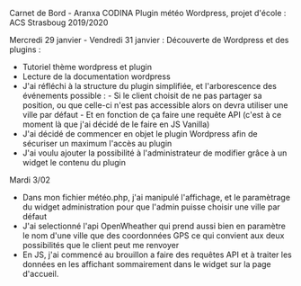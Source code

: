 Carnet de Bord - Aranxa CODINA
Plugin météo Wordpress, projet d'école : ACS Strasboug 2019/2020

Mercredi 29 janvier - Vendredi 31 janvier : 
Découverte de Wordpress et des plugins : 
- Tutoriel thème wordpress et plugin
- Lecture de la documentation wordpress
- J'ai réfléchi à la structure du plugin simplifiée, et l'arborescence des événements possible : 
        - Si le client choisit de ne pas partager sa position, ou que celle-ci n'est pas accessible alors on devra utiliser une ville par défaut
        - Et en fonction de ça faire une requête API (c'est à ce moment là que j'ai décidé de le faire en JS Vanilla)
- J'ai décidé de commencer en objet le plugin Wordpress afin de sécuriser un maximum l'accès au plugin
- J'ai voulu ajouter la possibilité à l'administrateur de modifier grâce à un widget le contenu du plugin

Mardi 3/02

- Dans mon fichier météo.php, j'ai manipulé l'affichage, et le paramètrage du widget administration pour que l'admin puisse choisir une ville par défaut
- J'ai selectionné l'api OpenWheather qui prend aussi bien en paramètre le nom d'une ville que des coordonnées GPS ce qui convient aux deux possibilités 
que le client peut me renvoyer
- En JS, j'ai commencé au brouillon a faire des requêtes API et à traiter les données en les affichant sommairement dans le widget sur la page d'accueil.  
